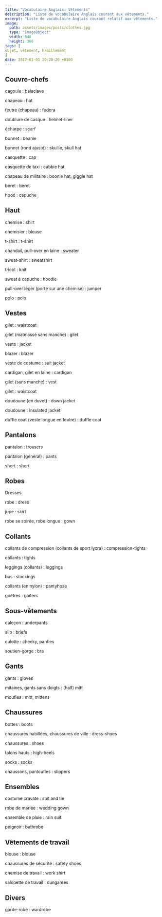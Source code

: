 ```yaml
---
title: "Vocabulaire Anglais: Vêtements"
description: "Liste de vocabulaire Anglais courant aux vêtements."
excerpt: "Liste de vocabulaire Anglais courant relatif aux vêtements."
image:
  path: assets/images/posts/clothes.jpg
  type: "ImageObject"
  width: 640
  height: 360
tags: [
objet, vêtement, habillement
]
date: 2017-01-01 20:20:20 +0100
---
```


## Couvre-chefs

cagoule
: balaclava

chapeau
: hat

feutre (chapeau)
: fedora

doublure de casque
: helmet-liner

écharpe
: scarf

bonnet
: beanie

bonnet (rond ajusté)
: skullie, skull hat

casquette
: cap

casquette de taxi
: cabbie hat

chapeau de militaire
: boonie hat, giggle hat

béret
: beret

hood
: capuche


## Haut

chemise
: shirt

chemisier
: blouse

t-shirt
: t-shirt

chandail, pull-over en laine
: sweater

sweat-shirt
: sweatshirt

tricot
: knit

sweat à capuche
: hoodie

pull-over léger (porté sur une chemise)
: jumper

polo
: polo


## Vestes

gilet
: waistcoat

gilet (matelassé sans manche)
: gilet

veste
: jacket

blazer
: blazer

veste de costume
: suit jacket

cardigan, gilet en laine
: cardigan

gilet (sans manche)
: vest

gilet
: waistcoat

doudoune (en duvet)
: down jacket

doudoune
: insulated jacket

duffle coat (veste longue en feutre)
: duffle coat


## Pantalons

pantalon
: trousers

pantalon (général)
: pants

short
: short


## Robes
Dresses

robe
: dress

jupe
: skirt

robe se soirée, robe longue
: gown


## Collants

collants de compression (collants de sport lycra)
: compression-tights

collants
: tights

leggings (collants)
: leggings

bas
: stockings

collants (en nylon)
: pantyhose

guêtres
: gaiters


## Sous-vêtements

caleçon
: underpants

slip
: briefs

culotte
: cheeky, panties

soutien-gorge
: bra


## Gants

gants
: gloves

mitaines, gants sans doigts
: (half) mitt

moufles
: mitt, mittens


## Chaussures

bottes
: boots

chaussures habillées, chaussures de ville
: dress-shoes

chaussures
: shoes

talons hauts
: high-heels

socks
: socks

chaussons, pantoufles
: slippers


## Ensembles

costume cravate
: suit and tie

robe de mariée
: wedding gown

ensemble de pluie
: rain suit

peignoir
: bathrobe


## Vêtements de travail

blouse
: blouse

chaussures de sécurité
: safety shoes

chemise de travail
: work shirt

salopette de travail
: dungarees


## Divers

garde-robe
: wardrobe
